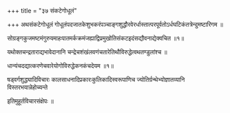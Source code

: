 +++
title = "३७ संकटेगोधूलं"

+++
अथसंकटेगोधूलं गोधूलंपदजातकेशुभकरंपञ्चाङ्गशुद्धौरवेरर्धास्तात्परपूर्वतोऽर्धघटिकंतत्रेन्दुमष्टारिगम ॥

सोग्रङ्गकुजमष्टमंगुरुयमाहःपातमर्कक्रमंजह्याद्विप्रमुखोतिसंकटइदंसद्यौवनाद्येक्वचित ॥१॥

यथोक्तचन्द्रताराद्यभावेदानानि चन्द्रेचशंखंलवणंचतारेतिथौविरुद्धेत्वथतण्डुलांश्च ॥

धान्यंचदद्यात्करणेचवारेयोगोविरुद्धेकनकंचदेयम ॥१॥

षड्‌वर्गशुद्ध्यादिविचारः कालसाधनादिप्रकारःकुलिकादिस्वरूपाणिच ज्योतिर्ग्रन्थेभ्योज्ञातव्यानि विस्तरभयान्नेहोच्यन्ते

इतिमुहूर्तविचारसंक्षेपः ॥
